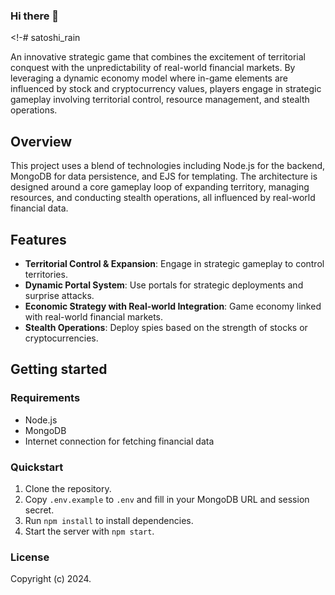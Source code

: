### Hi there 👋

<!-# satoshi_rain

An innovative strategic game that combines the excitement of territorial conquest with the unpredictability of real-world financial markets. By leveraging a dynamic economy model where in-game elements are influenced by stock and cryptocurrency values, players engage in strategic gameplay involving territorial control, resource management, and stealth operations.

## Overview

This project uses a blend of technologies including Node.js for the backend, MongoDB for data persistence, and EJS for templating. The architecture is designed around a core gameplay loop of expanding territory, managing resources, and conducting stealth operations, all influenced by real-world financial data.

## Features

- **Territorial Control & Expansion**: Engage in strategic gameplay to control territories.
- **Dynamic Portal System**: Use portals for strategic deployments and surprise attacks.
- **Economic Strategy with Real-world Integration**: Game economy linked with real-world financial markets.
- **Stealth Operations**: Deploy spies based on the strength of stocks or cryptocurrencies.

## Getting started

### Requirements

- Node.js
- MongoDB
- Internet connection for fetching financial data

### Quickstart

1. Clone the repository.
2. Copy `.env.example` to `.env` and fill in your MongoDB URL and session secret.
3. Run `npm install` to install dependencies.
4. Start the server with `npm start`.

### License

Copyright (c) 2024.
